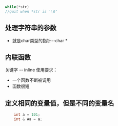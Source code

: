 
```cpp
while(*str)
//quit when *str is '\0'
```



## 处理字符串的参数
- 就是char类型的指针--char *


## 内联函数
关键字 -- inline
使用要求：
- 一个函数不断被调用
- 函数很短

## 定义相同的变量值，但是不同的变量名
```cpp
    int a = 101;
    int & Aa = a;
```
